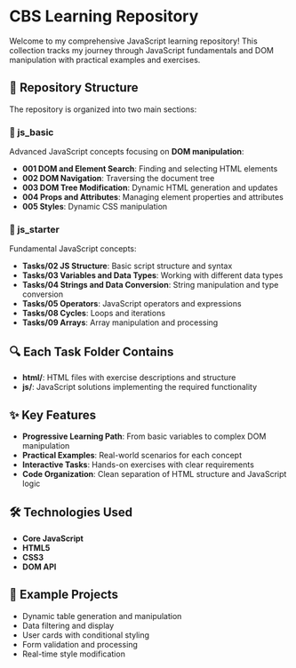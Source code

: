 # CBS Learning Repository

Welcome to my comprehensive JavaScript learning repository! This collection tracks my journey through JavaScript fundamentals and DOM manipulation with practical examples and exercises.

## 📂 Repository Structure

The repository is organized into two main sections:

### 🚀 js_basic
Advanced JavaScript concepts focusing on **DOM manipulation**:

- **001 DOM and Element Search**: Finding and selecting HTML elements
- **002 DOM Navigation**: Traversing the document tree
- **003 DOM Tree Modification**: Dynamic HTML generation and updates
- **004 Props and Attributes**: Managing element properties and attributes
- **005 Styles**: Dynamic CSS manipulation

### 🌱 js_starter
Fundamental JavaScript concepts:

- **Tasks/02 JS Structure**: Basic script structure and syntax
- **Tasks/03 Variables and Data Types**: Working with different data types
- **Tasks/04 Strings and Data Conversion**: String manipulation and type conversion
- **Tasks/05 Operators**: JavaScript operators and expressions
- **Tasks/08 Cycles**: Loops and iterations
- **Tasks/09 Arrays**: Array manipulation and processing

## 🔍 Each Task Folder Contains

- **html/**: HTML files with exercise descriptions and structure
- **js/**: JavaScript solutions implementing the required functionality

## ✨ Key Features

- **Progressive Learning Path**: From basic variables to complex DOM manipulation
- **Practical Examples**: Real-world scenarios for each concept
- **Interactive Tasks**: Hands-on exercises with clear requirements
- **Code Organization**: Clean separation of HTML structure and JavaScript logic

## 🛠 Technologies Used

- **Core JavaScript**
- **HTML5**
- **CSS3**
- **DOM API**

## 🧩 Example Projects

- Dynamic table generation and manipulation
- Data filtering and display
- User cards with conditional styling
- Form validation and processing
- Real-time style modification
